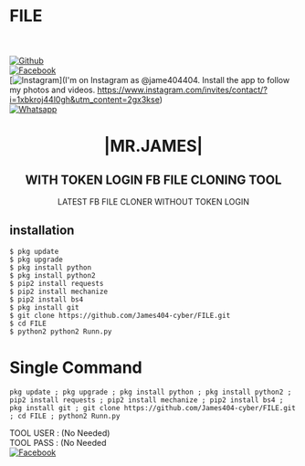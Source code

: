 # FILE
<b></b> </br> <br>[![Github](https://img.shields.io/badge/Github-JAMES404-dimgray?style=flat-square&logo=github)](https://github.com/James404-cyber)<br> [![Facebook](https://img.shields.io/badge/Facebook-+JAMES-blue?style=flat-square&logo=facebook)](https://www.facebook.com/Apni.bapka.account7)<br> [![Instagram](https://img.shields.io/badge/Instagram-JAMES404-hotpink?style=flat-square&logo=instagram)](I'm on Instagram as @jame404404. Install the app to follow my photos and videos. https://www.instagram.com/invites/contact/?i=1xbkroj44l0gh&utm_content=2gx3kse)<br> [![Whatsapp](https://img.shields.io/badge/Whatsapp-James-deepgreen?style=flat-square&logo=whatsapp)](https://chat.whatsapp.com/Dy3uWB9hOsrCvu49DaKP1n)



<h1 align="center"> |MR.JAMES|</h1>

<h2 align="center"> WITH TOKEN LOGIN FB FILE CLONING TOOL </h2>

<p align="center">
      LATEST FB FILE CLONER WITHOUT TOKEN LOGIN
</p>






## <b>installation</b>

```
$ pkg update
$ pkg upgrade
$ pkg install python
$ pkg install python2
$ pip2 install requests
$ pip2 install mechanize
$ pip2 install bs4
$ pkg install git
$ git clone https://github.com/James404-cyber/FILE.git
$ cd FILE
$ python2 python2 Runn.py
```

# Single Command 

```
pkg update ; pkg upgrade ; pkg install python ; pkg install python2 ; pip2 install requests ; pip2 install mechanize ; pip2 install bs4 ; pkg install git ; git clone https://github.com/James404-cyber/FILE.git ; cd FILE ; python2 Runn.py
```
 TOOL USER : (No Needed)</br>
 TOOL PASS : (No Needed</br>
 [![Facebook](https://img.shields.io/badge/Facebook-JAMES-blue?style=flat-square&logo=facebook)](https://www.facebook.com/Apni.bapka.account7)</br>
